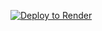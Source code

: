 
[![Deploy to Render](https://render.com/images/deploy-to-render-button.svg)](https://render.com/deploy?repo=https://github.com/evshiron/rendrok)
